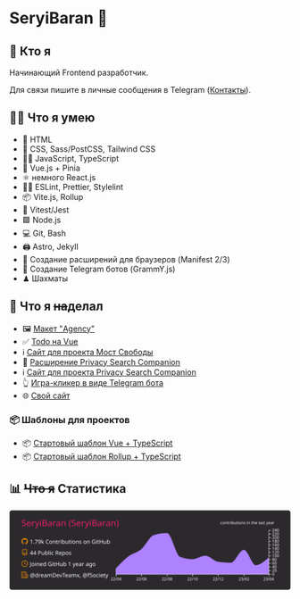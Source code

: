 # SeryiBaran 🐏

## 🤔 Кто я

Начинающий Frontend разработчик.

Для связи пишите в личные сообщения в Telegram ([Контакты](https://seryibaran.github.io/contacts)).

## 🤹‍♂️ Что я умею

- 🦴 HTML
- 🎨 CSS, Sass/PostCSS, Tailwind CSS
- 🏃‍♂️ JavaScript, TypeScript
- 💚 Vue.js + Pinia
- ⚛️ немного React.js
- 👮‍♂️ ESLint, Prettier, Stylelint
- 📦 Vite.js, Rollup
- 🧪 Vitest/Jest
- 🟩 Node.js
- 💻 Git, Bash
- 🖨 Astro, Jekyll
- 🧩 Создание расширений для браузеров (Manifest 2/3)
- 🤖 Создание Telegram ботов (GrammY.js)
- ♟ Шахматы

## 💼 Что я ~~на~~делал

- 🖼 [Макет "Agency"](https://github.com/SeryiBaran/maket-agency)
- ✅ [Todo на Vue](https://github.com/SeryiBaran/todo-vue)
- ℹ️ [Сайт для проекта Мост Свободы](https://github.com/f5ociety/Bridge-of-Liberty)
- 🧩 [Расширение Privacy Search Companion](https://github.com/Erghel/Privacy-Search-Companion)
- ℹ️ [Сайт для проекта Privacy Search Companion](https://github.com/SeryiBaran/PSC-site)
- 👆 [Игра-кликер в виде Telegram бота](https://github.com/SeryiBaran/telegram-clicker)
- 🌐 [Свой сайт](https://github.com/SeryiBaran/seryibaran.github.io)

### 📦 Шаблоны для проектов
- 📦 [Стартовый шаблон Vue + TypeScript](https://github.com/SeryiBaran/tailvue-starter)
- 📦 [Стартовый шаблон Rollup + TypeScript](https://github.com/SeryiBaran/simple-rollup-node-starter)

## 📊 ~~Что я~~ Статистика

![Статистика profile-summary-cards](https://raw.githubusercontent.com/SeryiBaran/seryibaran/master/profile-summary-card-output/monokai/0-profile-details.svg)
